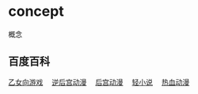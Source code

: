 # concept
概念
## 百度百科
[乙女向游戏](https://baike.baidu.com/item/%E4%B9%99%E5%A5%B3%E5%90%91%E6%B8%B8%E6%88%8F/4964804?fr=aladdin)&emsp;
[逆后宫动漫](https://baike.baidu.com/item/%E9%80%86%E5%90%8E%E5%AE%AB%E5%8A%A8%E6%BC%AB/8786091)&emsp;
[后宫动漫](https://baike.baidu.com/item/%E5%90%8E%E5%AE%AB%E5%8A%A8%E6%BC%AB)&emsp;
[轻小说](https://baike.baidu.com/item/%E8%BD%BB%E5%B0%8F%E8%AF%B4/69636?fr=aladdin)&emsp;
[热血动漫](https://baike.baidu.com/item/%E7%83%AD%E8%A1%80%E5%8A%A8%E6%BC%AB)&emsp;

